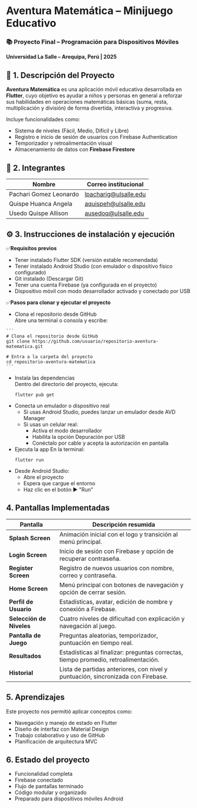 #   Aventura Matemática – Minijuego Educativo

### 📚 Proyecto Final – Programación para Dispositivos Móviles  
**Universidad La Salle – Arequipa, Perú | 2025**

## 📝 1. Descripción del Proyecto
**Aventura Matemática** es una aplicación móvil educativa desarrollada en **Flutter**, cuyo objetivo es ayudar a niños y personas en general a reforzar sus habilidades en operaciones matemáticas básicas (suma, resta, multiplicación y división) de forma divertida, interactiva y progresiva.

Incluye funcionalidades como:  
- Sistema de niveles (Fácil, Medio, Difícil y Libre)  
- Registro e inicio de sesión de usuarios con Firebase Authentication
- Temporizador y retroalimentación visual
- Almacenamiento de datos con **Firebase Firestore**

## 👥 2.  Integrantes

| Nombre                  | Correo institucional               |
|-------------------------|------------------------------------|
| Pachari Gomez Leonardo  | lpacharig@ulsalle.edu              |
| Quispe Huanca Angela    | aquispeh@ulsalle.edu               |
| Usedo Quispe Allison    | ausedoq@ulsalle.edu                |
  
## ⚙️ 3. Instrucciones de instalación y ejecución
✅**Requisitos previos**
  *  Tener instalado Flutter SDK (versión estable recomendada)
  *  Tener instalado Android Studio (con emulador o dispositivo físico configurado)
  *  Git instalado (Descargar Git)
  *  Tener una cuenta Firebase (ya configurada en el proyecto)
  *  Dispositivo móvil con modo desarrollador activado y conectado por USB
    
✅**Pasos para clonar y ejecutar el proyecto**  
  
  *  Clona el repositorio desde GitHub  
    Abre una terminal o consola y escribe:

    ```
    # Clona el repositorio desde GitHub
    git clone https://github.com/usuario/repositorio-aventura-matematica.git
    
    # Entra a la carpeta del proyecto
    cd repositorio-aventura-matematica
    ```
   
 *  Instala las dependencias  
    Dentro del directorio del proyecto, ejecuta:
    ```
    flutter pub get
    ```
*  Conecta un emulador o dispositivo real    
    - Si usas Android Studio, puedes lanzar un emulador desde AVD Manager  
    - Si usas un celular real:
        * Activa el modo desarrollador
        * Habilita la opción Depuración por USB
        * Conéctalo por cable y acepta la autorización en pantalla
*  Ejecuta la app
   En la terminal:
   ```
   flutter run
   ```
*  Desde Android Studio:
   * Abre el proyecto
   * Espera que cargue el entorno
   * Haz clic en el botón ▶️ "Run"   
     
## 4. Pantallas Implementadas

|  **Pantalla**            |  **Descripción resumida**                                                         |
| ------------------------ | ----------------------------------------------------------------------------------- |
| **Splash Screen**        | Animación inicial con el logo y transición al menú principal.                       |
| **Login Screen**         | Inicio de sesión con Firebase y opción de recuperar contraseña.                     |
| **Register Screen**      | Registro de nuevos usuarios con nombre, correo y contraseña.                        |
| **Home Screen**          | Menú principal con botones de navegación y opción de cerrar sesión.                 |
| **Perfil de Usuario**    | Estadísticas, avatar, edición de nombre y conexión a Firebase.                      |
| **Selección de Niveles** | Cuatro niveles de dificultad con explicación y navegación al juego.                 |
| **Pantalla de Juego**    | Preguntas aleatorias, temporizador, puntuación en tiempo real.                      |
| **Resultados**           | Estadísticas al finalizar: preguntas correctas, tiempo promedio, retroalimentación. |
| **Historial**            | Lista de partidas anteriores, con nivel y puntuación, sincronizada con Firebase.    |

## 5. Aprendizajes
Este proyecto nos permitió aplicar conceptos como:

* Navegación y manejo de estado en Flutter
* Diseño de interfaz con Material Design
* Trabajo colaborativo y uso de GitHub
* Planificación de arquitectura MVC
  
## 6. Estado del proyecto
  
* Funcionalidad completa
* Firebase conectado
* Flujo de pantallas terminado
* Código modular y organizado
* Preparado para dispositivos móviles Android
